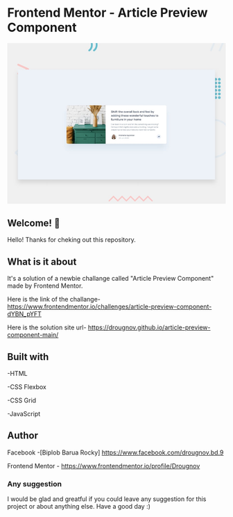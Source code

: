 # Frontend Mentor - Article Preview Component

![Design preview for the article preview component coding challenge](./design/desktop-preview.jpg)

## Welcome! 👋

Hello! Thanks for cheking out this repository.

## What is it about

It's a solution of a newbie challange called "Article Preview Component" made by Frontend Mentor.

Here is the link of the challange-
https://www.frontendmentor.io/challenges/article-preview-component-dYBN_pYFT

Here is the solution site url-
https://drougnov.github.io/article-preview-component-main/

## Built with

-HTML

-CSS Flexbox

-CSS Grid

-JavaScript

## Author

Facebook -[Biplob Barua Rocky] https://www.facebook.com/drougnov.bd.9

Frontend Mentor - https://www.frontendmentor.io/profile/Drougnov

### Any suggestion

I would be glad and greatful if you could leave any suggestion for this project or about anything else. Have a good day :)
